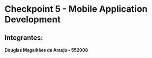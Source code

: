 # Checkpoint 5 - Mobile Application Development
 

## Integrantes:
#### Douglas Magalhães de Araujo - 552008
